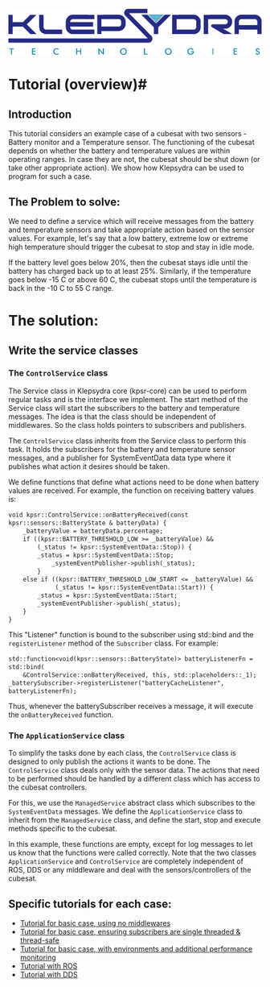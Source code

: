 [![klepsydra logo](./images/klepsydra_logo.jpg)](http://www.klepsydra.org)

# Tutorial (overview)#
## Introduction ##

This tutorial considers an example case of a cubesat with two
sensors - Battery monitor and a Temperature sensor. The functioning of
the cubesat depends on whether the battery and temperature values are
within operating ranges. In case they are not, the cubesat should be
shut down (or take other appropriate action). We show how Klepsydra
can be used to program for such a case.

## The Problem to solve:

We need to define a service which will receive messages from the
battery and temperature sensors and take appropriate action based on
the sensor values. For example, let's say that a low battery, extreme
low or extreme high temperature should trigger the cubesat to stop and
stay in idle mode.

If the battery level goes below 20%, then the cubesat stays idle until
the battery has charged back up to at least 25%. Similarly, if the
temperature goes below -15 C or above 60 C, the cubesat stops until
the temperature is back in the -10 C to 55 C range.

# The solution:

## Write the service classes

### The `ControlService` class

The Service class in Klepsydra core (kpsr-core) can be used to perform
regular tasks and is the interface we implement. The start method of
the Service class will start the subscribers to the battery and
temperature messages. The idea is that the class should be independent
of middlewares. So the class holds pointers to subscribers and publishers.

The `ControlService` class inherits from the Service class to perform
this task. It holds the subscribers for the battery and temperature
sensor messages, and a publisher for SystemEventData data type where it
publishes what action it desires should be taken.

We define functions that define what actions need to be done when
battery values are received. For example, the function on receiving
battery values is:

```
void kpsr::ControlService::onBatteryReceived(const kpsr::sensors::BatteryState & batteryData) {
    _batteryValue = batteryData.percentage;
    if ((kpsr::BATTERY_THRESHOLD_LOW >= _batteryValue) &&
        (_status != kpsr::SystemEventData::Stop)) {
        _status = kpsr::SystemEventData::Stop;
            _systemEventPublisher->publish(_status);
        }
    else if ((kpsr::BATTERY_THRESHOLD_LOW_START <= _batteryValue) &&
             (_status != kpsr::SystemEventData::Start)) {
        _status = kpsr::SystemEventData::Start;
        _systemEventPublisher->publish(_status);
    }
}
```

This "Listener" function is bound to the subscriber using std::bind and the `registerListener` method of the `Subscriber` class. For example:

```
std::function<void(kpsr::sensors::BatteryState)> batteryListenerFn = std::bind(
    &ControlService::onBatteryReceived, this, std::placeholders::_1);
_batterySubscriber->registerListener("batteryCacheListener", batteryListenerFn);
```

Thus, whenever the batterySubscriber receives a message, it will
execute the `onBatteryReceived` function.

### The `ApplicationService` class

To simplify the tasks done by each class, the `ControlService` class
is designed to only publish the actions it wants to be done. The
`ControlService` class deals only with the sensor data. The actions
that need to be performed should be handled by a different class which
has access to the cubesat controllers.

For this, we use the `ManagedService` abstract class which subscribes
to the `SystemEventData` messages. We define the `ApplicationService`
class to inherit from the `ManagedService` class, and define the
start, stop and execute methods specific to the cubesat.

In this example, these functions are empty, except for log messages to
let us know that the functions were called correctly. Note that the
two classes `ApplicationService` and `ControlService` are completely
independent of ROS, DDS or any middleware and deal with the
sensors/controllers of the cubesat.


## Specific tutorials for each case:

- [Tutorial for basic case, using no middlewares](./tutorials/Tutorial1.md)
- [Tutorial for basic case, ensuring subscribers are single threaded & thread-safe](./tutorials/Tutorial2.md)
- [Tutorial for basic case, with environments and additional performance monitoring](./tutorials/Tutorial3.md)
- [Tutorial with ROS](./tutorials/TutorialROS.md)
- [Tutorial with DDS](./tutorials/TutorialDDS.md)

